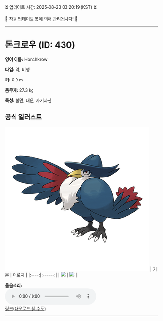 
⏳ 업데이트 시간: 2025-08-23 03:20:19 (KST) ⏳

🤖 자동 업데이트 봇에 의해 관리됩니다! 🤖

---

# 돈크로우 (ID: 430)
**영어 이름:** Honchkrow

**타입:** 악, 비행

**키:** 0.9 m

**몸무게:** 27.3 kg

**특성:** 불면, 대운, 자기과신

## 공식 일러스트
![](https://raw.githubusercontent.com/PokeAPI/sprites/master/sprites/pokemon/other/official-artwork/430.png)
| 기본 | 이로치 |
|:----:|:------:|
| <img src="http://play.pokemonshowdown.com/sprites/ani/honchkrow.gif" width="200"> | <img src="http://play.pokemonshowdown.com/sprites/ani-shiny/honchkrow.gif" width="200"> |

**울음소리:**<br><audio controls src="https://raw.githubusercontent.com/PokeAPI/cries/main/cries/pokemon/latest/430.ogg"></audio><br> [링크(다운로드 될 수도)](https://raw.githubusercontent.com/PokeAPI/cries/main/cries/pokemon/latest/430.ogg)


---
